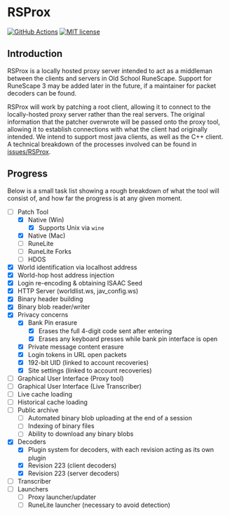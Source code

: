 # RSProx

[![GitHub Actions][actions-badge]][actions] [![MIT license][mit-badge]][mit]

## Introduction
RSProx is a locally hosted proxy server intended to act as a middleman between the clients and servers in Old School RuneScape.
Support for RuneScape 3 may be added later in the future, if a maintainer for packet decoders can be found.

RSProx will work by patching a root client, allowing it to connect to the locally-hosted proxy server rather than the real servers.
The original information that the patcher overwrote will be passed onto the proxy tool, allowing it to establish connections with
what the client had originally intended. We intend to support most java clients, as well as the C++ client.
A technical breakdown of the processes involved can be found in [issues/RSProx](https://github.com/blurite/rsprox/issues/1).

## Progress
Below is a small task list showing a rough breakdown of what the tool will consist of, and how far the progress is at any given moment.

- [ ] Patch Tool
  - [x] Native (Win)
    - [x] Supports Unix via `wine`
  - [x] Native (Mac)
  - [ ] RuneLite
  - [ ] RuneLite Forks
  - [ ] HDOS
- [x] World identification via localhost address
- [x] World-hop host address injection
- [x] Login re-encoding & obtaining ISAAC Seed
- [x] HTTP Server (worldlist.ws, jav_config.ws)
- [x] Binary header building
- [x] Binary blob reader/writer
- [x] Privacy concerns
  - [x] Bank Pin erasure
    - [x] Erases the full 4-digit code sent after entering
    - [x] Erases any keyboard presses while bank pin interface is open
  - [x] Private message content erasure
  - [x] Login tokens in URL open packets
  - [x] 192-bit UID (linked to account recoveries)
  - [x] Site settings (linked to account recoveries)
- [ ] Graphical User Interface (Proxy tool)
- [ ] Graphical User Interface (Live Transcriber)
- [ ] Live cache loading
- [ ] Historical cache loading
- [ ] Public archive
  - [ ] Automated binary blob uploading at the end of a session
  - [ ] Indexing of binary files
  - [ ] Ability to download any binary blobs
- [x] Decoders
  - [x] Plugin system for decoders, with each revision acting as its own plugin
  - [x] Revision 223 (client decoders)
  - [x] Revision 223 (server decoders)
- [ ] Transcriber
- [ ] Launchers
  - [ ] Proxy launcher/updater
  - [ ] RuneLite launcher (necessary to avoid detection)

[actions-badge]: https://github.com/blurite/rsprox/actions/workflows/ci.yml/badge.svg
[actions]: https://github.com/blurite/rsprox/actions
[mit-badge]: https://img.shields.io/badge/license-MIT-informational
[mit]: https://opensource.org/license/MIT
